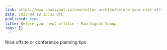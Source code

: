 ```yaml
---
link: https://www.rawsignal.ca/newsletter-archive/before-your-next-offsite
date: 2023-04-19 15:31 UTC
published: true
title: Before your next offsite — Raw Signal Group
tags: []
---
```


Nice offsite or conference planning tips
